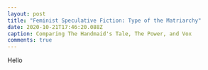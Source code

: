 ```yaml
---
layout: post
title: "Feminist Speculative Fiction: Type of the Matriarchy"
date: 2020-10-21T17:46:20.088Z
caption: Comparing The Handmaid's Tale, The Power, and Vox
comments: true
---
```

Hello